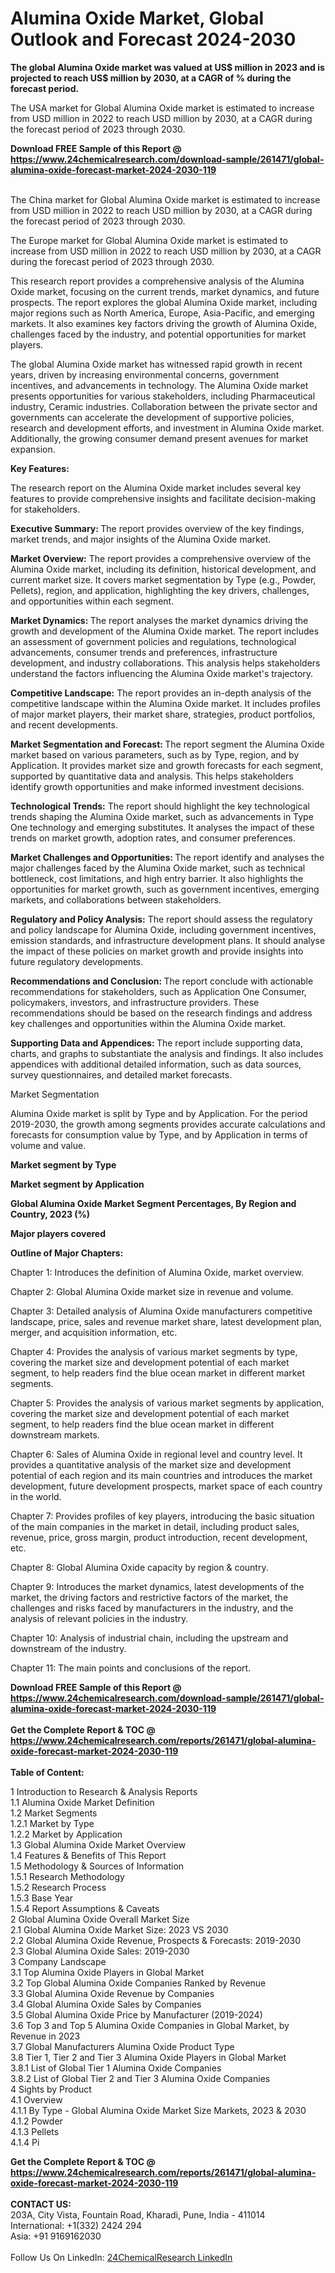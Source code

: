 <h1>Alumina Oxide Market, Global Outlook and Forecast 2024-2030</h1><p><strong>The global Alumina Oxide market was valued at US$ million in 2023 and is projected to reach US$ million by 2030, at a CAGR of % during the forecast period.</strong></p><p>
</p><p>The USA market for Global Alumina Oxide market is estimated to increase from USD million in 2022 to reach USD million by 2030, at a CAGR during the forecast period of 2023 through 2030.</p><div><b>Download FREE Sample of this Report @ 
            <a href="https://www.24chemicalresearch.com/download-sample/261471/global-alumina-oxide-forecast-market-2024-2030-119">
            https://www.24chemicalresearch.com/download-sample/261471/global-alumina-oxide-forecast-market-2024-2030-119</a></b></div><br><p>
</p><p>The China market for Global Alumina Oxide market is estimated to increase from USD million in 2022 to reach USD million by 2030, at a CAGR during the forecast period of 2023 through 2030.</p><p>
</p><p>The Europe market for Global Alumina Oxide market is estimated to increase from USD million in 2022 to reach USD million by 2030, at a CAGR during the forecast period of 2023 through 2030.</p><p>
</p><p>This research report provides a comprehensive analysis of the Alumina Oxide market, focusing on the current trends, market dynamics, and future prospects. The report explores the global Alumina Oxide market, including major regions such as North America, Europe, Asia-Pacific, and emerging markets. It also examines key factors driving the growth of Alumina Oxide, challenges faced by the industry, and potential opportunities for market players.</p><p>
The global Alumina Oxide market has witnessed rapid growth in recent years, driven by increasing environmental concerns, government incentives, and advancements in technology. The Alumina Oxide market presents opportunities for various stakeholders, including Pharmaceutical industry, Ceramic industries. Collaboration between the private sector and governments can accelerate the development of supportive policies, research and development efforts, and investment in Alumina Oxide market. Additionally, the growing consumer demand present avenues for market expansion.</p><p>
<strong>Key Features:</strong></p><p>
The research report on the Alumina Oxide market includes several key features to provide comprehensive insights and facilitate decision-making for stakeholders.</p><p>
<strong>Executive Summary: </strong>The report provides overview of the key findings, market trends, and major insights of the Alumina Oxide market.</p><p>
<strong>Market Overview:</strong> The report provides a comprehensive overview of the Alumina Oxide market, including its definition, historical development, and current market size. It covers market segmentation by Type (e.g., Powder, Pellets), region, and application, highlighting the key drivers, challenges, and opportunities within each segment.</p><p>
<strong>Market Dynamics: </strong>The report analyses the market dynamics driving the growth and development of the Alumina Oxide market. The report includes an assessment of government policies and regulations, technological advancements, consumer trends and preferences, infrastructure development, and industry collaborations. This analysis helps stakeholders understand the factors influencing the Alumina Oxide market's trajectory.</p><p>
<strong>Competitive Landscape:</strong> The report provides an in-depth analysis of the competitive landscape within the Alumina Oxide market. It includes profiles of major market players, their market share, strategies, product portfolios, and recent developments.</p><p>
<strong>Market Segmentation and Forecast: </strong>The report segment the Alumina Oxide market based on various parameters, such as by Type, region, and by Application. It provides market size and growth forecasts for each segment, supported by quantitative data and analysis. This helps stakeholders identify growth opportunities and make informed investment decisions.</p><p>
<strong>Technological Trends:</strong> The report should highlight the key technological trends shaping the Alumina Oxide market, such as advancements in Type One technology and emerging substitutes. It analyses the impact of these trends on market growth, adoption rates, and consumer preferences.</p><p>
<strong>Market Challenges and Opportunities: </strong>The report identify and analyses the major challenges faced by the Alumina Oxide market, such as technical bottleneck, cost limitations, and high entry barrier. It also highlights the opportunities for market growth, such as government incentives, emerging markets, and collaborations between stakeholders.</p><p>
<strong>Regulatory and Policy Analysis:</strong> The report should assess the regulatory and policy landscape for Alumina Oxide, including government incentives, emission standards, and infrastructure development plans. It should analyse the impact of these policies on market growth and provide insights into future regulatory developments.</p><p>
<strong>Recommendations and Conclusion: </strong>The report conclude with actionable recommendations for stakeholders, such as Application One Consumer, policymakers, investors, and infrastructure providers. These recommendations should be based on the research findings and address key challenges and opportunities within the Alumina Oxide market.</p><p>
<strong>Supporting Data and Appendices: </strong>The report include supporting data, charts, and graphs to substantiate the analysis and findings. It also includes appendices with additional detailed information, such as data sources, survey questionnaires, and detailed market forecasts.</p><p>
Market Segmentation</p><p>
Alumina Oxide market is split by Type and by Application. For the period 2019-2030, the growth among segments provides accurate calculations and forecasts for consumption value by Type, and by Application in terms of volume and value.</p><p>
<strong>Market segment by Type</strong></p><p>
</p><p>
</p><p><strong>Market segment by Application</strong></p><p>
</p><p>
</p><p><strong>Global Alumina Oxide Market Segment Percentages, By Region and Country, 2023 (%)</strong></p><p>
</p><p>
</p><p></p><p>
</p><p><strong>Major players covered</strong></p><p>
</p><p>
</p><p><strong>Outline of Major Chapters:</strong></p><p>
Chapter 1: Introduces the definition of Alumina Oxide, market overview.</p><p>
Chapter 2: Global Alumina Oxide market size in revenue and volume.</p><p>
Chapter 3: Detailed analysis of Alumina Oxide manufacturers competitive landscape, price, sales and revenue market share, latest development plan, merger, and acquisition information, etc.</p><p>
Chapter 4: Provides the analysis of various market segments by type, covering the market size and development potential of each market segment, to help readers find the blue ocean market in different market segments.</p><p>
Chapter 5: Provides the analysis of various market segments by application, covering the market size and development potential of each market segment, to help readers find the blue ocean market in different downstream markets.</p><p>
Chapter 6: Sales of Alumina Oxide in regional level and country level. It provides a quantitative analysis of the market size and development potential of each region and its main countries and introduces the market development, future development prospects, market space of each country in the world.</p><p>
Chapter 7: Provides profiles of key players, introducing the basic situation of the main companies in the market in detail, including product sales, revenue, price, gross margin, product introduction, recent development, etc.</p><p>
Chapter 8: Global Alumina Oxide capacity by region &amp; country.</p><p>
Chapter 9: Introduces the market dynamics, latest developments of the market, the driving factors and restrictive factors of the market, the challenges and risks faced by manufacturers in the industry, and the analysis of relevant policies in the industry.</p><p>
Chapter 10: Analysis of industrial chain, including the upstream and downstream of the industry.</p><p>
Chapter 11: The main points and conclusions of the report.</p><div><b>Download FREE Sample of this Report @ 
            <a href="https://www.24chemicalresearch.com/download-sample/261471/global-alumina-oxide-forecast-market-2024-2030-119">
            https://www.24chemicalresearch.com/download-sample/261471/global-alumina-oxide-forecast-market-2024-2030-119</a></b></div><br><div><b>Get the Complete Report & TOC @ 
            <a href="https://www.24chemicalresearch.com/reports/261471/global-alumina-oxide-forecast-market-2024-2030-119">
            https://www.24chemicalresearch.com/reports/261471/global-alumina-oxide-forecast-market-2024-2030-119</a></b></div><br>
            <b>Table of Content:</b><p>1 Introduction to Research & Analysis Reports<br />
    1.1 Alumina Oxide Market Definition<br />
    1.2 Market Segments<br />
        1.2.1 Market by Type<br />
        1.2.2 Market by Application<br />
    1.3 Global Alumina Oxide Market Overview<br />
    1.4 Features & Benefits of This Report<br />
    1.5 Methodology & Sources of Information<br />
        1.5.1 Research Methodology<br />
        1.5.2 Research Process<br />
        1.5.3 Base Year<br />
        1.5.4 Report Assumptions & Caveats<br />
2 Global Alumina Oxide Overall Market Size<br />
    2.1 Global Alumina Oxide Market Size: 2023 VS 2030<br />
    2.2 Global Alumina Oxide Revenue, Prospects & Forecasts: 2019-2030<br />
    2.3 Global Alumina Oxide Sales: 2019-2030<br />
3 Company Landscape<br />
    3.1 Top Alumina Oxide Players in Global Market<br />
    3.2 Top Global Alumina Oxide Companies Ranked by Revenue<br />
    3.3 Global Alumina Oxide Revenue by Companies<br />
    3.4 Global Alumina Oxide Sales by Companies<br />
    3.5 Global Alumina Oxide Price by Manufacturer (2019-2024)<br />
    3.6 Top 3 and Top 5 Alumina Oxide Companies in Global Market, by Revenue in 2023<br />
    3.7 Global Manufacturers Alumina Oxide Product Type<br />
    3.8 Tier 1, Tier 2 and Tier 3 Alumina Oxide Players in Global Market<br />
        3.8.1 List of Global Tier 1 Alumina Oxide Companies<br />
        3.8.2 List of Global Tier 2 and Tier 3 Alumina Oxide Companies<br />
4 Sights by Product<br />
    4.1 Overview<br />
        4.1.1 By Type - Global Alumina Oxide Market Size Markets, 2023 & 2030<br />
        4.1.2 Powder<br />
        4.1.3 Pellets<br />
        4.1.4 Pi</p><div><b>Get the Complete Report & TOC @ 
            <a href="https://www.24chemicalresearch.com/reports/261471/global-alumina-oxide-forecast-market-2024-2030-119">
            https://www.24chemicalresearch.com/reports/261471/global-alumina-oxide-forecast-market-2024-2030-119</a></b></div><br><b>CONTACT US:</b><br>
            203A, City Vista, Fountain Road, Kharadi, Pune, India - 411014<br>
            International: +1(332) 2424 294<br>
            Asia: +91 9169162030 <br><br>
            Follow Us On LinkedIn: <a href="https://www.linkedin.com/company/24chemicalresearch/">24ChemicalResearch LinkedIn</a>